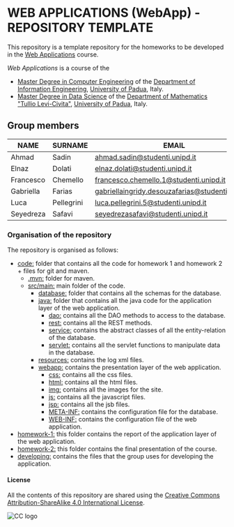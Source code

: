 # WEB APPLICATIONS (WebApp) - REPOSITORY TEMPLATE #

This repository is a template repository for the homeworks to be developed in the [Web Applications](https://stem.elearning.unipd.it/course/view.php?id=8494) course.

*Web Applications* is a course of the

* [Master Degree in Computer Engineering](https://degrees.dei.unipd.it/master-degrees/computer-engineering/) of the  [Department of Information Engineering](https://www.dei.unipd.it/en/), [University of Padua](https://www.unipd.it/en/), Italy.
* [Master Degree in Data Science](https://datascience.math.unipd.it/) of the  [Department of Mathematics "Tullio Levi-Civita"](https://www.math.unipd.it/en/), [University of Padua](https://www.unipd.it/en/), Italy.

## Group members ##
| NAME        | SURNAME     | EMAIL                                            |
|-------------|-------------|--------------------------------------------------|
| Ahmad       | Sadin       |ahmad.sadin@studenti.unipd.it                     |
| Elnaz       | Dolati      |elnaz.dolati@studenti.unipd.it                    |
| Francesco   | Chemello    |francesco.chemello.1@studenti.unipd.it            |
| Gabriella   | Farias      |gabriellaingridy.desouzafarias@studenti.unipd.it  |
| Luca        | Pellegrini  |luca.pellegrini.5@studenti.unipd.it               |
| Seyedreza   | Safavi      |seyedrezasafavi@studenti.unipd.it                 |

### Organisation of the repository ###
The repository is organised as follows:

* <u>code:</u> folder that contains all the code for homework 1 and homework 2 + files for git and maven.
    * <u>.mvn:</u> folder for maven.
    * <u>src/main:</u> main folder of the code.
        * <u>database:</u> folder that contains all the schemas for the database.
        * <u>java:</u> folder that contains all the java code for the application layer of the web application.
            * <u>dao:</u> contains all the DAO methods to access to the database.
            * <u>rest:</u> contains all the REST methods.
            * <u>service:</u> contains the abstract classes of all the entity-relation of the database.
            * <u>servlet:</u> contains all the servlet functions to manipulate data in the database.
        * <u>resources:</u> contains the log xml files.
        * <u>webapp:</u> contains the presentation layer of the web application.
            * <u>css:</u> contains all the css files.
            * <u>html:</u> contains all the html files.
            * <u>img:</u> contains all the images for the site.
            * <u>js:</u> contains all the javascript files.
            * <u>jsp:</u> contains all the jsb files.
            * <u>META-INF:</u> contains the configuration file for the database.
            * <u>WEB-INF:</u> contains the configuration file of the web application.
* <u>homework-1:</u> this folder contains the report of the application layer of the web application.
* <u>homework-2:</u> this folder contains the final presentation of the course.
* <u>developing:</u> contains the files that the group uses for developing the application.

#### License ####

All the contents of this repository are shared using the [Creative Commons Attribution-ShareAlike 4.0 International License](http://creativecommons.org/licenses/by-sa/4.0/).

![CC logo](https://i.creativecommons.org/l/by-sa/4.0/88x31.png)